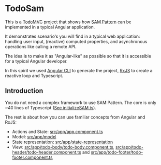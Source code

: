 # TodoSam

This is a [TodoMVC](http://todomvc.com/) project that shows how [SAM Pattern](http://sam.js.org/) can be implemented in a typical Angular application.

It demonstrates scenario's you will find in a typical web application: handling user input, (reactive) computed properties, and asynchronous operations like calling a remote API.

The idea is to make it as "Angular-like" as possible so that it is accessible for a typical Angular developer.

In this spirit we used [Angular CLI](https://cli.angular.io/) to generate the project, [RxJS](http://reactivex.io/rxjs/) to create a reactive loop and Typescript.

## Introduction

You do not need a complex framework to use SAM Pattern. The core is only ~40 lines of Typescript ([See initializeSAM.ts](src/sam/initializeSAM.ts)).

The rest is about how you can use familiar concepts from Angular and RxJS:
* Actions and State: [src/app/app.component.ts](src/app/app.component.ts)
* Model: [src/app/model](src/app/model)
* State representation: [src/app/state-representation](src/app/state-representation)
* View: [src/app/todo-body/todo-body.component.ts](src/app/todo-body/todo-body.component.ts), [src/app/todo-header/todo-header.component.ts](src/app/todo-header/todo-header.component.ts) and [src/app/todo-footer/todo-footer.component.ts](src/app/todo-footer/todo-footer.component.ts)
